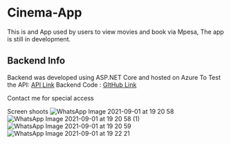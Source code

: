 # Cinema-App
This is and App used by users to view movies and book via Mpesa,
The app is still in development.

## Backend Info
Backend was developed using ASP.NET Core and hosted on Azure
To Test the API: [API Link](https://moviessystem.azurewebsites.net/index.html)
Backend Code : [GItHub Link](https://github.com/shimuli/Movies-API/tree/main/moviesApi)

Contact me for special access

Screen shoots
![WhatsApp Image 2021-09-01 at 19 20 58](https://user-images.githubusercontent.com/25976825/131790723-9136f39b-4c7c-4c82-aa70-1f4022bc9484.jpeg)
![WhatsApp Image 2021-09-01 at 19 20 58 (1)](https://user-images.githubusercontent.com/25976825/131790720-660b1780-105a-469c-a7b2-0fbfbba285a9.jpeg)
![WhatsApp Image 2021-09-01 at 19 20 59](https://user-images.githubusercontent.com/25976825/131790724-f790f880-b1b0-4f90-abbf-7ad7fb5c16ac.jpeg)
![WhatsApp Image 2021-09-01 at 19 22 21](https://user-images.githubusercontent.com/25976825/131790727-be79682e-dcab-4345-9bc8-3003cea98f84.jpeg)
